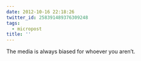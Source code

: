 ```yaml
---
date: 2012-10-16 22:18:26
twitter_id: 258391489376309248
tags:
  - micropost
title: ''
---
```


The media is always biased for whoever you aren’t.

